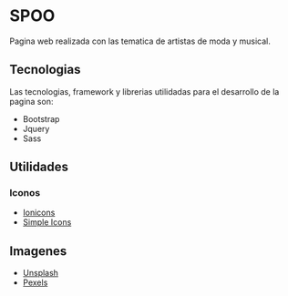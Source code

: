 # SPOO

Pagina web realizada con las tematica de artistas de moda y musical.

## Tecnologias

Las tecnologias, framework y librerias utilidadas para el desarrollo de la pagina son:

- Bootstrap 
- Jquery 
- Sass

## Utilidades 

### Iconos

- [Ionicons](https://ionic.io/ionicons)
- [Simple Icons](https://simpleicons.org/)

## Imagenes

- [Unsplash](https://unsplash.com/es)
- [Pexels](https://www.pexels.com/es-es/)





